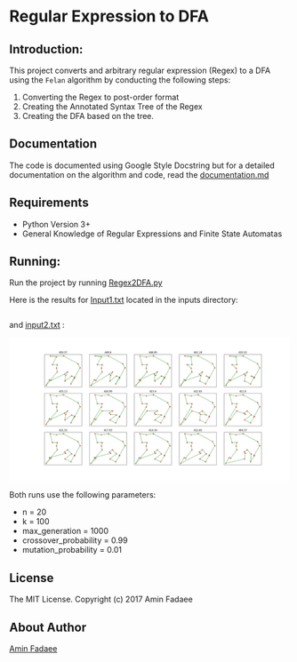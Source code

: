 Regular Expression to DFA
=========================
## Introduction:
This project converts and arbitrary regular expression (Regex) to a DFA using the `Felan` algorithm by conducting the following steps:

1. Converting the Regex to post-order format
2. Creating the Annotated Syntax Tree of the Regex
3. Creating the DFA based on the tree.

## Documentation

The code is documented using Google Style Docstring but for a detailed documentation on the algorithm and code, read the  [documentation.md](https://github.com/AminFadaee/Regex2DFA/blob/master/Documentation.md)

## Requirements

* Python Version 3+
* General Knowledge of Regular Expressions and Finite State Automatas

## Running:

Run the project by running [Regex2DFA.py](https://github.com/AminFadaee/Regex2DFA/blob/master/Regex2DFA.py)

Here is the results for [Input1.txt](https://github.com/AminFadaee/Regex2DFA/blob/master/Inputs/Input1.txt) located in the inputs directory:
```

```

and [input2.txt](https://github.com/AminFadaee/Traveling_Sales_Man_Genetic/blob/master/input2.txt) :

![some](https://github.com/AminFadaee/Traveling_Sales_Man_Genetic/blob/master/figure2.png)

Both runs use the following parameters:

* n = 20
* k = 100
* max_generation = 1000
* crossover_probability = 0.99
* mutation_probability = 0.01

License
-------

The MIT License. Copyright (c) 2017 Amin Fadaee

About Author
----------------

[Amin Fadaee](https://www.linkedin.com/in/aminfadaee/)
